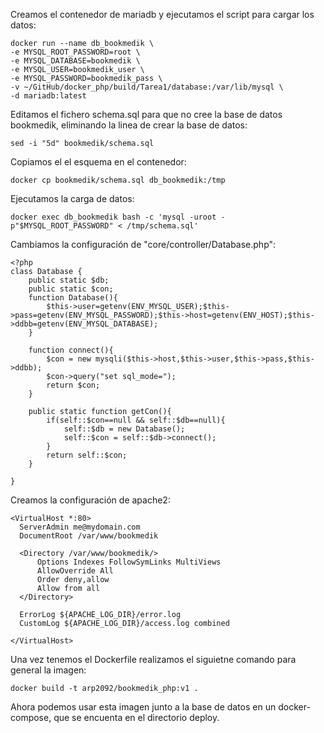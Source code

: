 Creamos el contenedor de mariadb y ejecutamos el script para cargar los datos:

```
docker run --name db_bookmedik \
-e MYSQL_ROOT_PASSWORD=root \
-e MYSQL_DATABASE=bookmedik \
-e MYSQL_USER=bookmedik_user \
-e MYSQL_PASSWORD=bookmedik_pass \
-v ~/GitHub/docker_php/build/Tarea1/database:/var/lib/mysql \
-d mariadb:latest
```

Editamos el fichero schema.sql para que no cree la base de datos bookmedik, eliminando la linea de crear la base de datos:

`sed -i "5d" bookmedik/schema.sql`  

Copiamos el el esquema en el contenedor:

`docker cp bookmedik/schema.sql db_bookmedik:/tmp`

Ejecutamos la carga de datos:

`docker exec db_bookmedik bash -c 'mysql -uroot -p"$MYSQL_ROOT_PASSWORD" < /tmp/schema.sql'`

Cambiamos la configuración de "core/controller/Database.php":

```
<?php
class Database {
    public static $db;
    public static $con;
    function Database(){
        $this->user=getenv(ENV_MYSQL_USER);$this->pass=getenv(ENV_MYSQL_PASSWORD);$this->host=getenv(ENV_HOST);$this->ddbb=getenv(ENV_MYSQL_DATABASE);
    }

    function connect(){
        $con = new mysqli($this->host,$this->user,$this->pass,$this->ddbb);
        $con->query("set sql_mode=");
        return $con;
    }

    public static function getCon(){
        if(self::$con==null && self::$db==null){
            self::$db = new Database();
            self::$con = self::$db->connect();
        }
        return self::$con;
    }

}
```
Creamos la configuración de apache2:

```
<VirtualHost *:80>
  ServerAdmin me@mydomain.com
  DocumentRoot /var/www/bookmedik

  <Directory /var/www/bookmedik/>
      Options Indexes FollowSymLinks MultiViews
      AllowOverride All
      Order deny,allow
      Allow from all
  </Directory>

  ErrorLog ${APACHE_LOG_DIR}/error.log
  CustomLog ${APACHE_LOG_DIR}/access.log combined

</VirtualHost>
```

Una vez tenemos el Dockerfile realizamos el siguietne comando para general la imagen:

`docker build -t arp2092/bookmedik_php:v1 . `

Ahora podemos usar esta imagen junto a la base de datos en un docker-compose, que se encuenta en el directorio deploy.


